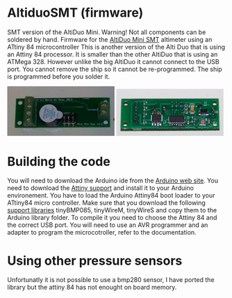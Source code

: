 # AltiduoSMT (firmware)
SMT version of the AltiDuo Mini. Warning! Not all components can be soldered by hand.
Firmware for the [AltiDuo Mini SMT](http://rocket.payload.free.fr/index.php?option=com_content&view=article&id=26&Itemid=15&lang=en) altimeter using an ATtiny 84  microcontroller
This is another version of the Alti Duo that is using an Attiny 84 processor. It is smaller than the other AltiDuo that is using an ATMega 328. However unlike the big AltiDuo it cannot connect to the USB port. You cannot remove the ship so it cannot be re-programmed. The ship is programmed before you solder it.

<img src="/pictures/AltiDuoSMT-top.JPG" width="49%"> <img src="/pictures/AltiDuoSMT-bottom.JPG" width="49%">

# Building the code
You will need to download the Arduino ide from the [Arduino web site](https://www.arduino.cc/).
You need to download the [Attiny support](https://code.google.com/archive/p/arduino-tiny/downloads) and install it to your Arduino environement.
You have to load the Arduino Attiny84 boot loader to your ATtiny84 micro controller. 
Make sure that you download the following [support libraries](https://github.com/bdureau/AltimetersLibs) tinyBMP085, tinyWireM, tinyWireS and copy them to the Arduino library folder. To compile it you need to choose the Attiny 84 and the correct USB port.
You will need to use an AVR programmer and an adapter to program the microcotroller, refer to the documentation.

# Using other pressure sensors
Unfortunatly it is not possible to use a bmp280 sensor, I have ported the library but the attiny 84 has not enought on board memory.
